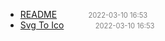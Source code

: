   - [README]()<span style="padding-left:2em;color:orange"></span><span style="color:gray;font-size:.8em;padding-left:2em">2022-03-10 16:53</span>
  - [Svg To Ico](svg-to-ico)<span style="padding-left:2em;color:orange"></span><span style="color:gray;font-size:.8em;padding-left:2em">2022-03-10 16:53</span>

